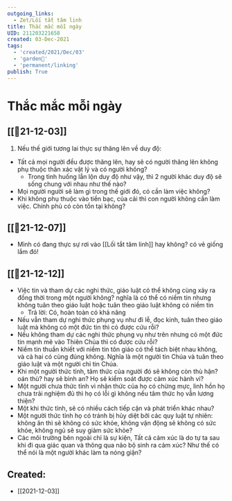 ```yaml
---
outgoing_links:
  - Zet/Lối tắt tâm linh
title: Thắc mắc mỗi ngày
UID: 211203221658
created: 03-Dec-2021
tags:
  - 'created/2021/Dec/03'
  - 'garden🏡'
  - 'permanent/linking'
publish: True
---
```

# Thắc mắc mỗi ngày

## [[📝21-12-03]]
1. Nếu thế giới tương lai thực sự thăng lên về duy độ:
- Tất cả mọi người đều được thăng lên, hay sẽ có người thăng lên không phụ thuộc thân xác vật lý và có người không?
	- Trong tình huống lẫn lộn duy độ như vậy, thì 2 người khác duy độ sẽ sống chung với nhau như thế nào?
- Mọi người người sẽ làm gì trong thế giới đó, có cần làm việc không?
- Khi không phụ thuộc vào tiền bạc, của cải thì con người không cần làm việc. Chính phủ có còn tồn tại không?
## [[📝21-12-07]]
- Mình có đang thực sự rơi vào [[Lối tắt tâm linh]] hay không? có vẻ giống lắm đó!

## [[📝21-12-12]]
- Việc tin và tham dự các nghi thức, giáo luật có thể không cùng xảy ra đồng thời trong một người không? nghĩa là có thể có niềm tin nhưng không tuân theo giáo luật hoặc tuân theo giáo luật không có niềm tin
	- Trả lời: Có, hoàn toàn có khả năng
- Nếu vẫn tham dự nghi thức phụng vụ như đi lễ, đọc kinh, tuân theo giáo luật mà không có một đức tin thì có được cứu rỗi?
- Nếu không tham dự các nghi thức phụng vụ như trên nhưng có một đức tin mạnh mẽ vào Thiên Chúa thì có được cứu rỗi?
- Niềm tin thuần khiết với niềm tin tôn giáo có thể tách biệt nhau không, và cả hai có cùng đúng không. Nghĩa là một người tin Chúa và tuân theo giáo luật và một người chỉ tin Chúa.
- Khi một người thức tỉnh, tâm thức của người đó sẽ không còn thù hận? oán thù? hay sẽ bình an? Họ sẽ kiểm soát được cảm xúc hành vi?
- Một người chưa thức tỉnh vì nhận thức của họ có chừng mực, linh hồn họ chưa trải nghiệm đủ thì họ có lỗi gì không nếu tâm thức họ vẫn lương thiện?
- Một khi thức tỉnh, sẽ có nhiều cách tiếp cận và phát triển khác nhau?
- Một người thức tỉnh họ có tránh bị hủy diệt bởi các quy luật tự nhiên: không ăn thì sẽ không có sức khỏe, không vận động sẽ không có sức khỏe, không ngủ sẽ suy giảm sức khỏe?
- Các môi trường bên ngoài chỉ là sự kiện, Tất cả cảm xúc là do tự ta sau khi đi qua giác quan và thông qua não bộ sinh ra cảm xúc? Như thế có thể nói là một người khác làm ta nóng giận?
## Created:
- [[2021-12-03]]
